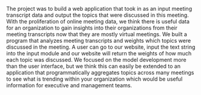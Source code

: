 The project was to build a web application that took in as an input meeting transcript data and output the topics that were discussed in this meeting. With the proliferation of online meeting data, we think there is useful data for an organization to gain insights into their organizations from their meeting transcripts now that they are mostly virtual meetings. We built a program that analyzes meeting transcripts and weights which topics were discussed in the meeting. A user can go to our website, input the text string into the input module and our website will return the weights of how much each topic was discussed. We focused on the model development more than the user interface, but we think this can easily be extended to an application that programmatically aggregates topics across many meetings to see what is trending within your organization which would be useful information for executive and management teams.

